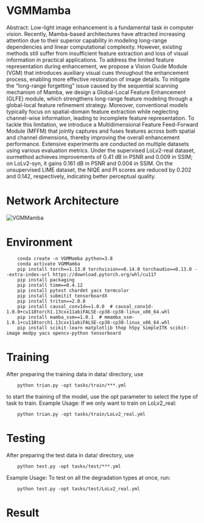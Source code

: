 # VGMMamba
Abstract: Low-light image enhancement is a fundamental task in computer vision. Recently, Mamba-based architectures have attracted increasing attention due to
their superior capability in modeling long-range dependencies and linear computational complexity. However, existing methods still suffer from insufficient
feature extraction and loss of visual information in practical applications. To
address the limited feature representation during enhancement, we propose a
Vision Guide Module (VGM) that introduces auxiliary visual cues throughout the enhancement process, enabling more effective restoration of image
details. To mitigate the “long-range forgetting” issue caused by the sequential scanning mechanism of Mamba, we design a Global-Local Feature Enhancement (GLFE) module, which strengthens long-range feature modeling
through a global-local feature refinement strategy. Moreover, conventional
models typically focus on spatial-domain feature extraction while neglecting
channel-wise information, leading to incomplete feature representation. To
tackle this limitation, we introduce a Multidimensional Feature Feed-Forward
Module (MFFM) that jointly captures and fuses features across both spatial
and channel dimensions, thereby improving the overall enhancement performance. Extensive experiments are conducted on multiple datasets using
various evaluation metrics. Under the supervised LoLv2-real dataset, ourmethod achieves improvements of 0.41 dB in PSNR and 0.009 in SSIM; on
LoLv2-syn, it gains 0.161 dB in PSNR and 0.004 in SSIM. On the unsupervised LIME dataset, the NIQE and PI scores are reduced by 0.202 and
0.142, respectively, indicating better perceptual quality.

# Network Architecture
![VGMMamba](https://github.com/user-attachments/assets/bc752afd-8600-45cf-b27f-3701d3c2b6d6)

#   Environment
        conda create -n VGMMamba python=3.8
        conda activate VGMMamba
        pip install torch==1.13.0 torchvision==0.14.0 torchaudio==0.13.0 --extra-index-url https://download.pytorch.org/whl/cu117
        pip install packaging
        pip install timm==0.4.12
        pip install pytest chardet yacs termcolor
        pip install submitit tensorboardX
        pip install triton==2.0.0
        pip install causal_conv1d==1.0.0  # causal_conv1d-1.0.0+cu118torch1.13cxx11abiFALSE-cp38-cp38-linux_x86_64.whl
        pip install mamba_ssm==1.0.1  # mmamba_ssm-1.0.1+cu118torch1.13cxx11abiFALSE-cp38-cp38-linux_x86_64.whl
        pip install scikit-learn matplotlib thop h5py SimpleITK scikit-image medpy yacs opencv-python tensorboard

#  Training
   After preparing the training data in data/ directory, use
   
        python trian.py -opt tasks/train/***.yml

   to start the training of the model, use the opt parameter to select the type of task to train.
   Example Usage: If we only want to train on LoLv2_real:
   
        python trian.py -opt tasks/train/LoLv2_real.yml
   
#  Testing
   After preparing the test data in data/ directory, use
   
        python test.py -opt tasks/test/***.yml
        
   Example Usage: To test on all the degradation types at once, run:
        
        python test.py -opt tasks/test/LoLv2_real.yml
#  Result
    
